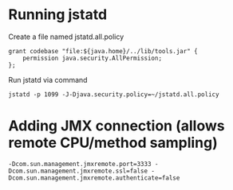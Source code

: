 # Running jstatd
Create a file named jstatd.all.policy

    grant codebase "file:${java.home}/../lib/tools.jar" {
        permission java.security.AllPermission;
    };

Run jstatd via command

    jstatd -p 1099 -J-Djava.security.policy=~/jstatd.all.policy

# Adding JMX connection (allows remote CPU/method sampling)

    -Dcom.sun.management.jmxremote.port=3333 -Dcom.sun.management.jmxremote.ssl=false -Dcom.sun.management.jmxremote.authenticate=false
